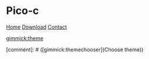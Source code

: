 # Pico-c

[Home](index.md)
[Download](pages/download.md)
[Contact](pages/contact.md)

[gimmick:theme](united)

[comment]: # ([gimmick:themechooser](Choose theme))
